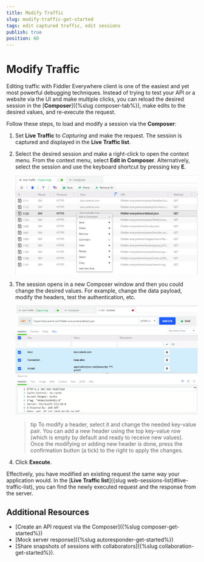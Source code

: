 ```yaml
---
title: Modify Traffic
slug: modify-traffic-get-started
tags: edit captured traffic, edit sessions
publish: true
position: 60
---
```


# Modify Traffic

Editing traffic with Fiddler Everywhere client is one of the easiest and yet most powerful debugging techniques. Instead of trying to test your API or a website via the UI and make multiple clicks, you can reload the desired session in the [**Composer**]({%slug composer-tab%}), make edits to the desired values, and re-execute the request.

Follow these steps, to load and modify a session via the **Composer**:

1. Set **Live Traffic** to _Capturing_ and make the request. The session is captured and displayed in the **Live Traffic list**. 

2. Select the desired session and make a right-click to open the context menu. From the context menu, select **Edit in Composer**. Alternatively, select the session and use the keyboard shortcut by pressing key **E**.

    ![Edit in Composer](../images/composer/edit-in-composer.png)

3. The session opens in a new Composer window and then you could change the desired values. For example, change the data payload, modify the headers, test the authentication, etc.

    ![Change the loaded request values in new Composer windows](../images/composer/edit-in-composer-002.png)

    >tip To modify a header, select it and change the needed key-value pair. You can add a new header using the top key-value row (which is empty by default and ready to receive new values). Once the modifying or adding new header is done, press the confirmation button (a tick) to the right to apply the changes.

4. Click **Execute**.

Effectively, you have modified an existing request the same way your application would. In the [**Live Traffic list**]({slug web-sessions-list}#live-traffic-list), you can find the newly executed request and the response from the server.

## Additional Resources

- [Create an API request via the Composer]({%slug composer-get-started%})
- [Mock server response]({%slug autoresponder-get-started%}) 
- [Share snapshots of sessions with collaborators]({%slug collaboration-get-started%}).

